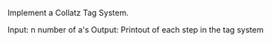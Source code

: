 Implement a Collatz Tag System.

Input: n number of a's
Output: Printout of each step in the tag system
